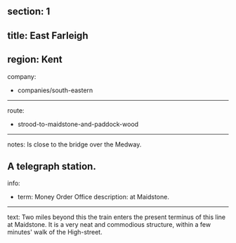 section: 1
----
title: East Farleigh
----
region: Kent
----
company:
- companies/south-eastern
----
route:
- strood-to-maidstone-and-paddock-wood
----
notes: Is close to the bridge over the Medway.

A telegraph station.
----
info:
- term: Money Order Office
  description: at Maidstone.
----
text: Two miles beyond this the train enters the present terminus of this line at Maidstone. It is a very neat and commodious structure, within a few minutes' walk of the High-street.
